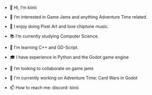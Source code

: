 - 👋 Hi, I’m kiinii
- 👀 I’m interested in Game Jams and anything Adventure Time related.
- 👾 I enjoy doing Pixel Art and love chiptune music.

- 📚 I’m currently studying Computer Science.
- 🌱 I'm learning C++ and GD-Script.
- 🎓 I have experience in Python and the Godot game engine

- 💞️ I’m looking to collaborate on game jams
- 🐷 I'm currently working on Adventure Time: Card Wars in Godot
- 📫 How to reach me: discord: kiinii

<!---
kiiniiwiinii/kiiniiwiinii is a ✨ special ✨ repository because its `README.md` (this file) appears on your GitHub profile.
You can click the Preview link to take a look at your changes.
--->
